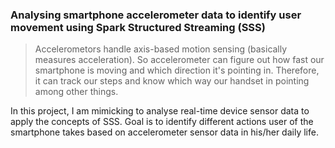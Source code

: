 ### Analysing smartphone accelerometer data to identify user movement using Spark Structured Streaming (SSS)

> Accelerometors handle axis-based motion sensing (basically measures acceleration).
> So accelerometer can figure out how fast our smartphone is moving and which direction it's pointing in.
> Therefore, it can track our steps and know which way our handset in pointing among other things.

In this project, I am mimicking to analyse real-time device sensor data to apply the concepts of SSS.
Goal is to identify different actions user of the smartphone takes based on accelerometer sensor data in his/her daily life.

